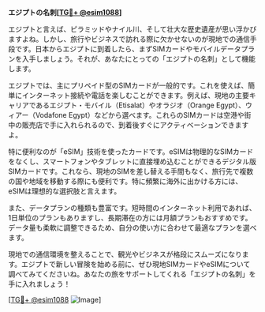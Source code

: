 **エジプトの名刺[[TG💪+ @esim1088](https://t.me/s/esim1088)]**

エジプトと言えば、ピラミッドやナイル川、そして壮大な歴史遺産が思い浮かびますよね。しかし、旅行やビジネスで訪れる際に欠かせないのが現地での通信手段です。日本からエジプトに到着したら、まずSIMカードやモバイルデータプランを入手しましょう。それが、あなたにとっての「エジプトの名刺」として機能します。

エジプトでは、主にプリペイド型のSIMカードが一般的です。これを使えば、簡単にインターネット接続や電話を楽しむことができます。例えば、現地の主要キャリアであるエジプト・モバイル（Etisalat）やオラジオ（Orange Egypt）、ウィアー（Vodafone Egypt）などから選べます。これらのSIMカードは空港や街中の販売店で手に入れられるので、到着後すぐにアクティベーションできますよ。

特に便利なのが「eSIM」技術を使ったカードです。eSIMは物理的なSIMカードをなくし、スマートフォンやタブレットに直接埋め込むことができるデジタル版SIMカードです。これなら、現地のSIMを差し替える手間もなく、旅行先で複数の国や地域を移動する際にも便利です。特に頻繁に海外に出かける方には、eSIMは理想的な選択肢と言えます。

また、データプランの種類も豊富です。短時間のインターネット利用であれば、1日単位のプランもありますし、長期滞在の方には月額プランもおすすめです。データ量も柔軟に調整できるため、自分の使い方に合わせて最適なプランを選べます。

現地での通信環境を整えることで、観光やビジネスが格段にスムーズになります。エジプトで新しい冒険を始める前に、ぜひ現地SIMカードやeSIMについて調べてみてくださいね。あなたの旅をサポートしてくれる「エジプトの名刺」を手に入れましょう！

[[TG💪+ @esim1088](https://t.me/s/esim1088) ![Image](https://i.postimg.cc/Y0z9fWf4/image.png)]